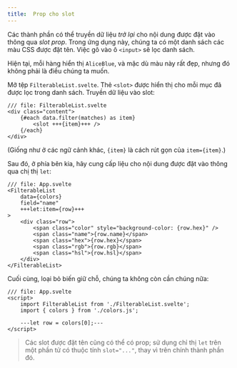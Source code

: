 ```yaml
---
title:  Prop cho slot
---
```


Các thành phần có thể truyền dữ liệu _trở lại_ cho nội dung được đặt vào thông qua _slot prop_. Trong ứng dụng này, chúng ta có một danh sách các màu CSS được đặt tên. Việc gõ vào ô `<input>` sẽ lọc danh sách.

Hiện tại, mỗi hàng hiển thị `AliceBlue`, và mặc dù màu này rất đẹp, nhưng đó không phải là điều chúng ta muốn.

Mở tệp `FilterableList.svelte`. Thẻ `<slot>` được hiển thị cho mỗi mục đã được lọc trong danh sách. Truyền dữ liệu vào slot:

```svelte
/// file: FilterableList.svelte
<div class="content">
	{#each data.filter(matches) as item}
		<slot +++{item}+++ />
	{/each}
</div>
```

(Giống như ở các ngữ cảnh khác, `{item}` là cách rút gọn của `item={item}`.)

Sau đó, ở phía bên kia, hãy cung cấp liệu cho nội dung được đặt vào thông qua chị thị `let`:

```svelte
/// file: App.svelte
<FilterableList
	data={colors}
	field="name"
	+++let:item={row}+++
>
	<div class="row">
		<span class="color" style="background-color: {row.hex}" />
		<span class="name">{row.name}</span>
		<span class="hex">{row.hex}</span>
		<span class="rgb">{row.rgb}</span>
		<span class="hsl">{row.hsl}</span>
	</div>
</FilterableList>
```

Cuối cùng, loại bỏ biến giữ chỗ, chúng ta không còn cần chúng nữa:

```svelte
/// file: App.svelte
<script>
	import FilterableList from './FilterableList.svelte';
	import { colors } from './colors.js';

	---let row = colors[0];---
</script>
```

> Các slot được đặt tên cũng có thể có prop; sử dụng chỉ thị `let` trên một phần tử có thuộc tính `slot="..."`, thay vì trên chính thành phần đó.
